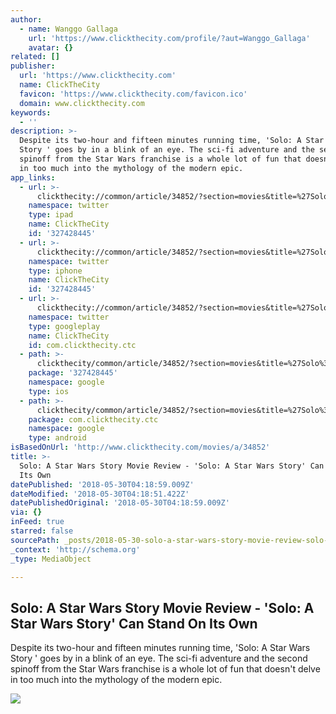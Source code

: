 ```yaml
---
author:
  - name: Wanggo Gallaga
    url: 'https://www.clickthecity.com/profile/?aut=Wanggo_Gallaga'
    avatar: {}
related: []
publisher:
  url: 'https://www.clickthecity.com'
  name: ClickTheCity
  favicon: 'https://www.clickthecity.com/favicon.ico'
  domain: www.clickthecity.com
keywords:
  - ''
description: >-
  Despite its two-hour and fifteen minutes running time, 'Solo: A Star Wars
  Story ' goes by in a blink of an eye. The sci-fi adventure and the second
  spinoff from the Star Wars franchise is a whole lot of fun that doesn't delve
  in too much into the mythology of the modern epic.
app_links:
  - url: >-
      clickthecity://common/article/34852/?section=movies&title=%27Solo%3A+A+Star+Wars+Story%27+Can+Stand+On+Its+Own
    namespace: twitter
    type: ipad
    name: ClickTheCity
    id: '327428445'
  - url: >-
      clickthecity://common/article/34852/?section=movies&title=%27Solo%3A+A+Star+Wars+Story%27+Can+Stand+On+Its+Own
    namespace: twitter
    type: iphone
    name: ClickTheCity
    id: '327428445'
  - url: >-
      clickthecity://common/article/34852/?section=movies&title=%27Solo%3A+A+Star+Wars+Story%27+Can+Stand+On+Its+Own
    namespace: twitter
    type: googleplay
    name: ClickTheCity
    id: com.clickthecity.ctc
  - path: >-
      clickthecity/common/article/34852/?section=movies&title=%27Solo%3A+A+Star+Wars+Story%27+Can+Stand+On+Its+Own
    package: '327428445'
    namespace: google
    type: ios
  - path: >-
      clickthecity/common/article/34852/?section=movies&title=%27Solo%3A+A+Star+Wars+Story%27+Can+Stand+On+Its+Own
    package: com.clickthecity.ctc
    namespace: google
    type: android
isBasedOnUrl: 'http://www.clickthecity.com/movies/a/34852'
title: >-
  Solo: A Star Wars Story Movie Review - 'Solo: A Star Wars Story' Can Stand On
  Its Own
datePublished: '2018-05-30T04:18:59.009Z'
dateModified: '2018-05-30T04:18:51.422Z'
datePublishedOriginal: '2018-05-30T04:18:59.009Z'
via: {}
inFeed: true
starred: false
sourcePath: _posts/2018-05-30-solo-a-star-wars-story-movie-review-solo-a-star-wars-st.md
_context: 'http://schema.org'
_type: MediaObject

---
```

<article style=""><h1>Solo: A Star Wars Story Movie Review - 'Solo: A Star Wars Story' Can Stand On Its Own</h1><p>Despite its two-hour and fifteen minutes running time, 'Solo: A Star Wars Story ' goes by in a blink of an eye. The sci-fi adventure and the second spinoff from the Star Wars franchise is a whole lot of fun that doesn't delve in too much into the mythology of the modern epic.</p><img src="https://cdn1.clickthecity.com/images/articles/600/34852.jpg" /></article>